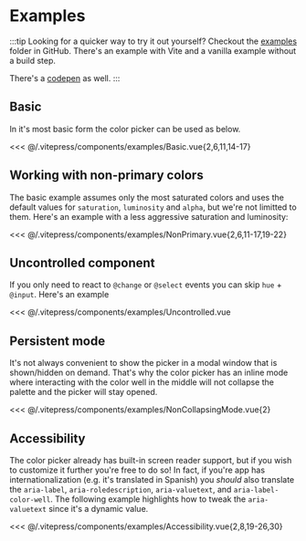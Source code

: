 # Examples

:::tip
Looking for a quicker way to try it out yourself? Checkout the [examples](https://github.com/radial-color-picker/vue-color-picker/tree/main/examples) folder in GitHub. There's an example with Vite and a vanilla example without a build step.

There's a [codepen](https://codepen.io/rkunev/pen/zjEmwV/) as well.
:::

## Basic

In it's most basic form the color picker can be used as below.

<ExampleBasic />

<<< @/.vitepress/components/examples/Basic.vue{2,6,11,14-17}

## Working with non-primary colors

The basic example assumes only the most saturated colors and uses the default values for `saturation`, `luminosity` and `alpha`, but we're not limitted to them. Here's an example with a less aggressive saturation and luminosity:

<ExampleNonPrimary />

<<< @/.vitepress/components/examples/NonPrimary.vue{2,6,11-17,19-22}

## Uncontrolled component

If you only need to react to `@change` or `@select` events you can skip `hue` + `@input`. Here's an example

<ExampleUncontrolled />

<<< @/.vitepress/components/examples/Uncontrolled.vue

## Persistent mode

It's not always convenient to show the picker in a modal window that is shown/hidden on demand. That's why the color picker has an inline mode where interacting with the color well in the middle will not collapse the palette and the picker will stay opened.

<ExampleNonCollapsingMode />

<<< @/.vitepress/components/examples/NonCollapsingMode.vue{2}

## Accessibility

The color picker already has built-in screen reader support, but if you wish to customize it further you're free to do so! In fact, if you're app has internationalization (e.g. it's translated in Spanish) you _should_ also translate the `aria-label`, `aria-roledescription`, `aria-valuetext`, and `aria-label-color-well`. The following example highlights how to tweak the `aria-valuetext` since it's a dynamic value.

<ExampleAccessibility />

<<< @/.vitepress/components/examples/Accessibility.vue{2,8,19-26,30}

<style>
.rcp {
    margin: 32px auto;
}
</style>